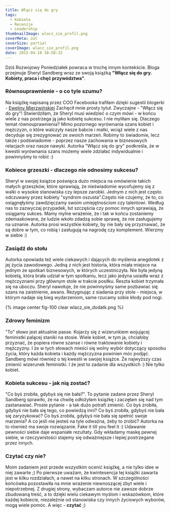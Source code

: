 ```yaml
---
title: Włącz się do gry
tags:
  - Kobieta
  - Recenzje
  - Leadership
thumbnailImage: wlacz_sie_profil.png
coverMeta: out
coverSize: partial
coverImage: wlacz_sie_profil.png
date: 2015-04-10 18:58:32
---
```

Dziś Rozwojowy Poniedziałek powraca w trochę innym kontekście. Bloga przejmuje Sheryl Sandberg wraz ze swoją książką **"Włącz się do gry. Kobiety, praca i chęć przywództwa"**.
<!-- more -->

### Równouprawnienie - o co tyle szumu?

Na książkę napisaną przez COO Facebooka trafiłam dzięki sugestii blogerki - [Eweliny Mierzwińskiej](http://www.ewelinamierzwinska.pl/kobieta-niezalezna-czyli-jaka-najcenniejsze-rady-kobiet-sukcesu/) Zachęcił mnie prosty tytuł. Zwyczajne - "Włącz się do gry"! Stwierdziłam, że Sheryl musi wiedzieć o czym mówi - w końcu wiele z nas postrzega ją jako kobietę sukcesu. I nie myliłam się.
Dlaczego temat równouprawnienia? Mimo pozornego wyrównania szans kobiet i mężczyzn, o które walczyły nasze babcie i matki, wciąż wiele z nas decyduje się zrezygnować ze swoich marzeń. Robimy to świadomie, lecz także i podświadomie - poprzez nasze zachowania w biznesowych relacjach oraz nasze nawyki. Autorka "Włącz się do gry" podkreśla, że w kwestii wyrównania szans możemy wiele zdziałać indywidualnie i powinnyśmy to robić :)

### Kobiece grzeszki - dlaczego nie odnosimy sukcesu?

Sheryl w swojej książce poświęca dużo miejsca na omówienie takich małych grzeszków, które sprawiają, że nieświadomie wycofujemy się z walki o wysokie stanowiska czy lepsze zarobki.
Jednym z nich jest często odczuwany przez kobiety "syndrom oszusta".Często nie czujemy, że to, co osiągnęłyśmy zawdzięczamy swoim umiejętnościom czy talentowi. Według nas to zazwyczaj przypadek, łut szczęścia czy pomoc innych sprawiają, że osiągamy sukces. Mamy mylne wrażenie, że i tak w końcu zostaniemy zdemaskowane, że ludzie wkoło zdadzą sobie sprawę, że nie zasługujemy na uznanie. Autorka prosi wszystkie kobiety, by nie bały się przyznawać, że są dobre w tym, co robią i zasługują na nagrodę czy komplement. Wierzmy w siebie :)

### Zasiądź do stołu

Autorka opowiada też wiele ciekawych i dających do myślenia anegdotek z jej życia zawodowego. Jedną z nich jest historia, która miała miejsce na jednym ze spotkań biznesowych, w których uczestniczyła. Nie była jedyną kobietą, która brała udział w tym spotkaniu, lecz jako jedyna usiadła wraz z mężczyznami przy głównym stole w trakcie posiłku. Reszta kobiet trzymała się na uboczu. Sheryl nawołuje, że nie powinnyśmy same pozbawiać się szans na zaistnienie, awans. Rezygnując z siadania przy stole - miejsca, w którym nadaje się bieg wydarzeniom, same rzucamy sobie kłody pod nogi.

{% image center fig-100 clear wlacz_sie_dodatk.png  %}

### Zdrowy feminizm

"To" słowo jest aktualnie passe. Kojarzy się z wizerunkiem wojującej feministki palącej staniki na stosie. Wiele kobiet, w tym ja, chciałoby przyznać, że popiera równe szanse i równe traktowanie kobiety i mężczyzny. I że w tych słowach mieści się wolny wybór dotyczący sposobu życia, który każda kobieta i każdy mężczyzna powinien móc podjąć. Sandberg mówi również o tej kwestii w swojej książce. Że najwyższy czas zmienić wizerunek feministki. I że jest to zadanie dla wszystkich :) Nie tylko kobiet.

### Kobieta sukcesu - jak nią zostać?

"Co byś zrobiła, gdybyś się nie bała?". To pytanie zadane przez Sheryl Sandberg sprawiło, że na chwilę odłożyłam książkę i zaczęłam się nad tym zastanawiać. Proste pytanie - a tak dużo potrafi zmienić. Co byś zrobiła, gdybyś nie bała się tego, co powiedzą inni? Co byś zrobiła, gdybyś nie bała się zaryzykować? Co byś zrobiła, gdybyś nie bała się spełnić swoje marzenia?
A co jeśli nie jesteś na tyle odważna, żeby to zrobić? Autorka na to również ma swoje rozwiązanie. Fake it till you feel it :) Udawanie pewności siebie daje wspaniałe rezultaty. Gdy wkładamy maskę pewnej siebie, w rzeczywistości stajemy się odważniejsze i lepiej postrzegane przez innych.

### Czytać czy nie?

Moim zadaniem jest przede wszystkim ocenić książkę, a nie tylko idee w niej zawarte ;) Po pierwsze uważam, że kwintesencja tej książki zawarta jest w kilku rozdziałach, a nawet na kilku stronach. W szczególności końcówka pozostawiła na mnie wrażenie niewnoszącej zbyt wiele i niepotrzebnej.
Z drugiej strony, wybaczam autorce nie zawsze dobrze zbudowaną treść, a to dzięki wielu ciekawym myślom i wskazówkom, które każdej kobiecie, niezależnie od stanowiska czy innych życiowych wyborów, mogą wiele pomóc. A więc - **czytać** ;)
